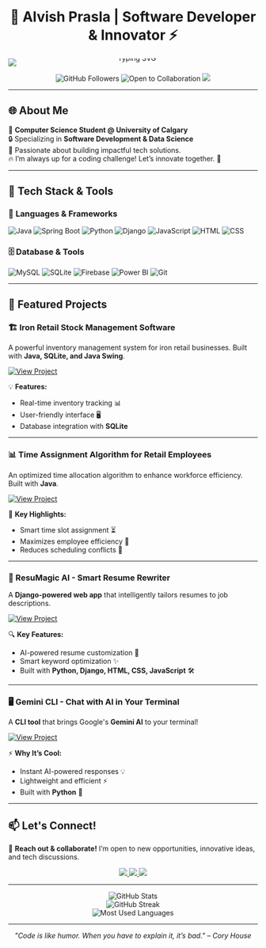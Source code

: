 <!-- Your Stunning GitHub Profile README -->

<h1 align="center">🚀 Alvish Prasla | Software Developer & Innovator ⚡</h1>

<p align="center" style="line-height: 0; margin: 0;">
  <img src="https://readme-typing-svg.herokuapp.com?font=Fira+Code&weight=500&pause=1000&color=09F7D3&center=true&width=500&lines=Code.+Create.+Innovate." alt="Typing SVG" style="display:block; margin-bottom: 0; padding-bottom: 0; height: auto;" />
</p>

 <p align="center">
  <img src="https://img.shields.io/github/followers/alvishprasla11?style=flat-square&logo=github" alt="GitHub Followers">
  <img src="https://img.shields.io/badge/Open%20to%20Collaboration-Yes-brightgreen?style=flat-square" alt="Open to Collaboration">
  <img src="https://img.shields.io/badge/Status-Active-blue?style=flat-square">
</p>

---

## 🌐 About Me
🚀 **Computer Science Student @ University of Calgary**  
🔒 Specializing in **Software Development & Data Science**  
🌟 Passionate about building impactful tech solutions.  
🔥 I’m always up for a coding challenge! Let’s innovate together. 🚀

---

## 🔧 Tech Stack & Tools
### 🚀 **Languages & Frameworks**  
![Java](https://img.shields.io/badge/Java-%23ED8B00.svg?style=for-the-badge&logo=openjdk&logoColor=white)  ![Spring Boot](https://img.shields.io/badge/Spring%20Boot-6DB33F?style=for-the-badge&logo=springboot&logoColor=white)  ![Python](https://img.shields.io/badge/Python-3776AB?style=for-the-badge&logo=python&logoColor=white)  ![Django](https://img.shields.io/badge/Django-092E20?style=for-the-badge&logo=django&logoColor=white)  ![JavaScript](https://img.shields.io/badge/JavaScript-F7DF1E?style=for-the-badge&logo=javascript&logoColor=black)  ![HTML](https://img.shields.io/badge/HTML-E34F26?style=for-the-badge&logo=html5&logoColor=white)  ![CSS](https://img.shields.io/badge/CSS-1572B6?style=for-the-badge&logo=css3&logoColor=white)  

### 🗄️ **Database & Tools**  
![MySQL](https://img.shields.io/badge/MySQL-4479A1?style=for-the-badge&logo=mysql&logoColor=white)  ![SQLite](https://img.shields.io/badge/SQLite-003B57?style=for-the-badge&logo=sqlite&logoColor=white) ![Firebase](https://img.shields.io/badge/Firebase-FFCA28?style=for-the-badge&logo=firebase&logoColor=white)  ![Power BI](https://img.shields.io/badge/Power%20BI-F2C811?style=for-the-badge&logo=powerbi&logoColor=black)  ![Git](https://img.shields.io/badge/Git-F05032?style=for-the-badge&logo=git&logoColor=white)  


---

## 🚀 Featured Projects

### 🏗️ Iron Retail Stock Management Software
A powerful inventory management system for iron retail businesses. Built with **Java, SQLite, and Java Swing**. 

[![View Project](https://img.shields.io/badge/GitHub-View_Project-blue?style=for-the-badge&logo=github)](https://github.com/alvishprasla11/StockManagementSoftwareForIronRetailBusinesses)

💡 **Features:**
- Real-time inventory tracking 📊
- User-friendly interface 🖥️
- Database integration with **SQLite**

---

### 📊 Time Assignment Algorithm for Retail Employees
An optimized time allocation algorithm to enhance workforce efficiency. Built with **Java**.

[![View Project](https://img.shields.io/badge/GitHub-View_Project-blue?style=for-the-badge&logo=github)](https://github.com/alvishprasla11/StockManagementSoftwareForIronRetailBusinesses)

🚀 **Key Highlights:**
- Smart time slot assignment ⏳
- Maximizes employee efficiency 👥
- Reduces scheduling conflicts 📅

---

### 📝 ResuMagic AI - Smart Resume Rewriter
A **Django-powered web app** that intelligently tailors resumes to job descriptions. 

[![View Project](https://img.shields.io/badge/GitHub-View_Project-blue?style=for-the-badge&logo=github)](https://github.com/alvishprasla11/ResuMagicAI)

🔍 **Key Features:**
- AI-powered resume customization 🤖
- Smart keyword optimization ✨
- Built with **Python, Django, HTML, CSS, JavaScript** 🛠️

---

### 🖥️ Gemini CLI - Chat with AI in Your Terminal
A **CLI tool** that brings Google's **Gemini AI** to your terminal! 

[![View Project](https://img.shields.io/badge/GitHub-View_Project-blue?style=for-the-badge&logo=github)](https://github.com/alvishprasla11/GeminiCLI)

⚡ **Why It’s Cool:**
- Instant AI-powered responses 💡
- Lightweight and efficient ⚡
- Built with **Python** 🐍

---

## 📫 Let's Connect!
📩 **Reach out & collaborate!** I’m open to new opportunities, innovative ideas, and tech discussions. 

<p align="center">
  <a href="https://www.linkedin.com/in/alvishprasla">
    <img src="https://img.shields.io/badge/LinkedIn-Connect-blue?style=for-the-badge&logo=linkedin" />
  </a>
  <a href="mailto:alvishprasla11@example.com">
    <img src="https://img.shields.io/badge/Email-Contact-red?style=for-the-badge&logo=gmail" />
  </a>
  <a href="https://twitter.com/alvishprasla">
    <img src="https://img.shields.io/badge/Twitter-Follow-blue?style=for-the-badge&logo=twitter" />
  </a>
</p>

---

<p align="center">
  <img src="https://github-readme-stats.vercel.app/api?username=alvishprasla11&show_icons=true&theme=radical" alt="GitHub Stats"/>
  <br>
  <img src="https://github-readme-streak-stats.herokuapp.com/?user=alvishprasla11&theme=dark" alt="GitHub Streak"/>
  <br>
  <img src="https://github-readme-stats.vercel.app/api/top-langs/?username=alvishprasla11&layout=compact&theme=radical" alt="Most Used Languages"/>
</p>

---

<p align="center">
  <i>"Code is like humor. When you have to explain it, it’s bad." – Cory House</i>
</p>
